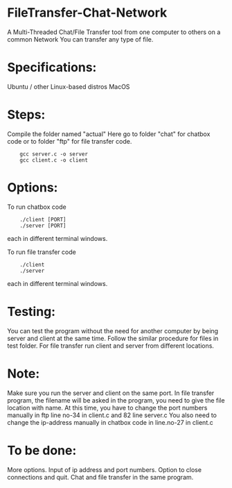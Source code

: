 # FileTransfer-Chat-Network

A Multi-Threaded Chat/File Transfer tool from one computer to others on a common Network 
You can transfer any type of file.

# Specifications:

Ubuntu / other Linux-based distros
MacOS

# Steps:

Compile the folder named "actual"
Here go to folder "chat" for chatbox code or to folder "ftp" for file transfer code.
```
	gcc server.c -o server
	gcc client.c -o client
```
# Options:

To run chatbox code
```
	./client [PORT]
	./server [PORT]
```
each in different terminal windows.

To run file transfer code 
```
	./client
	./server
``` 
each in different terminal windows.

# Testing:

You can test the program without the need for another computer by being server and client at the same time.
Follow the similar procedure for files in test folder.
For file transfer run client and server from different locations.

# Note:

Make sure you run the server and client on the same port.
In file transfer program, the filename will be asked in the program, you need to give the file location with name.
At this time, you have to change the port numbers manually in ftp line no-34 in client.c and 82 line server.c
You also need to change the ip-address manually in chatbox code in line.no-27 in client.c 

# To be done:

More options.
Input of ip address and port numbers.
Option to close connections and quit.
Chat and file transfer in the same program.
 
